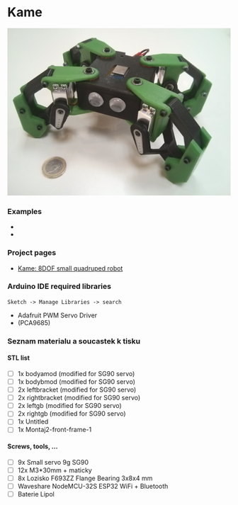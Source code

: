 # Kame

![](kame.jpg)

### Examples
- []()
- []()

### Project pages
- [Kame: 8DOF small quadruped robot](https://www.thingiverse.com/thing:1265766)

### Arduino IDE required libraries
```
Sketch -> Manage Libraries -> search
```

* Adafruit PWM Servo Driver
* (PCA9685)

### Seznam materialu a soucastek k tisku
#### STL list
- [ ] 1x bodyamod (modified for SG90 servo)
- [ ] 1x bodybmod (modified for SG90 servo)
- [ ] 2x leftbracket (modified for SG90 servo)
- [ ] 2x rightbracket (modified for SG90 servo)
- [ ] 2x leftgb (modified for SG90 servo)
- [ ] 2x rightgb (modified for SG90 servo)
- [ ] 1x Untitled
- [ ] 1x Montaj2-front-frame-1

#### Screws, tools, ...
- [ ] 9x Small servo 9g SG90
- [ ] 12x M3\*30mm + maticky
- [ ] 8x Lozisko F693ZZ Flange Bearing 3x8x4 mm
- [ ] Waveshare NodeMCU-32S ESP32 WiFi + Bluetooth
- [ ] Baterie Lipol